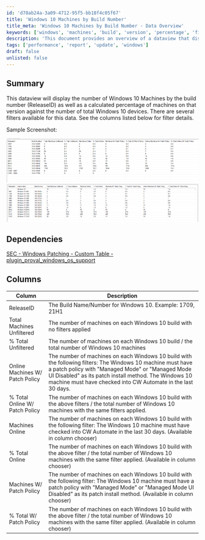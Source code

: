 ```yaml
---
id: 'd78ab24a-3a09-4712-95f5-bb18f4c05f67'
title: 'Windows 10 Machines by Build Number'
title_meta: 'Windows 10 Machines by Build Number - Data Overview'
keywords: ['windows', 'machines', 'build', 'version', 'percentage', 'filter']
description: 'This document provides an overview of a dataview that displays the number of Windows 10 machines categorized by their build number (ReleaseID), along with calculated percentages of machines on each version compared to the total number of Windows 10 devices. Various filters are available for detailed analysis.'
tags: ['performance', 'report', 'update', 'windows']
draft: false
unlisted: false
---
```

## Summary

This dataview will display the number of Windows 10 Machines by the build number (ReleaseID) as well as a calculated percentage of machines on that version against the number of total Windows 10 devices. There are several filters available for this data. See the columns listed below for filter details.

Sample Screenshot:

![Screenshot 1](../../../static/img/Windows---Windows-Feature-Build-Metrics-UPDATED/image_1.png)
![Screenshot 2](../../../static/img/Windows---Windows-Feature-Build-Metrics-UPDATED/image_2.png)

## Dependencies

[SEC - Windows Patching - Custom Table - plugin_proval_windows_os_support](https://proval.itglue.com/DOC-5078775-7780690)

## Columns

| Column                          | Description                                                                                                                                                                                                                                        |
|---------------------------------|----------------------------------------------------------------------------------------------------------------------------------------------------------------------------------------------------------------------------------------------------|
| ReleaseID                       | The Build Name/Number for Windows 10. Example: 1709, 21H1                                                                                                                                                                                     |
| Total Machines Unfiltered       | The number of machines on each Windows 10 build with no filters applied                                                                                                                                                                         |
| % Total Unfiltered              | The number of machines on each Windows 10 build / the total number of Windows 10 machines                                                                                                                                                       |
| Online Machines W/ Patch Policy | The number of machines on each Windows 10 build with the following filters: The Windows 10 machine must have a patch policy with "Managed Mode" or "Managed Mode UI Disabled" as its patch install method. The Windows 10 machine must have checked into CW Automate in the last 30 days. |
| % Total Online W/ Patch Policy  | The number of machines on each Windows 10 build with the above filters / the total number of Windows 10 machines with the same filters applied.                                                                                                   |
| Machines Online                 | The number of machines on each Windows 10 build with the following filter: The Windows 10 machine must have checked into CW Automate in the last 30 days. (Available in column chooser)                                                        |
| % Total Online                  | The number of machines on each Windows 10 build with the above filter / the total number of Windows 10 machines with the same filter applied. (Available in column chooser)                                                                        |
| Machines W/ Patch Policy        | The number of machines on each Windows 10 build with the following filter: The Windows 10 machine must have a patch policy with "Managed Mode" or "Managed Mode UI Disabled" as its patch install method. (Available in column chooser)           |
| % Total W/ Patch Policy         | The number of machines on each Windows 10 build with the above filter / the total number of Windows 10 machines with the same filter applied. (Available in column chooser)                                                                        |













